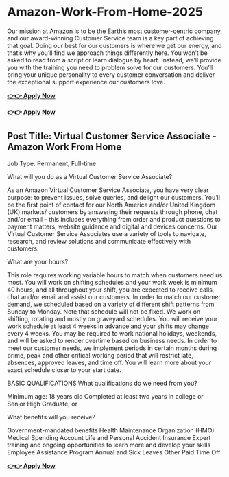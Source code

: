 # Amazon-Work-From-Home-2025
Our mission at Amazon is to be the Earth’s most customer-centric company, and our award-winning Customer Service team is a key part of achieving that goal. Doing our best for our customers is where we get our energy, and that’s why you’ll find we approach things differently here. You won’t be asked to read from a script or learn dialogue by heart. Instead, we’ll provide you with the training you need to problem solve for our customers. You’ll bring your unique personality to every customer conversation and deliver the exceptional support experience our customers love.

**[👉👉 Apply Now](https://ouroffers.xyz/Jobs-Portal)**

**[👉👉 Apply Now](https://ouroffers.xyz/Jobs-Portal)**

## Post Title: Virtual Customer Service Associate - Amazon Work From Home
Job Type: Permanent, Full-time

What will you do as a Virtual Customer Service Associate?

As an Amazon Virtual Customer Service Associate, you have very clear purpose: to prevent issues, solve queries, and delight our customers. You’ll be the first point of contact for our North America and/or United Kingdom (UK) markets/ customers by answering their requests through phone, chat and/or email – this includes everything from order and product questions to payment matters, website guidance and digital and devices concerns. Our Virtual Customer Service Associates use a variety of tools to navigate, research, and review solutions and communicate effectively with customers.


What are your hours?

This role requires working variable hours to match when customers need us most. You will work on shifting schedules and your work week is minimum 40 hours, and all throughout your shift, you are expected to receive calls, chat and/or email and assist our customers. In order to match our customer demand, we scheduled based on a variety of different shift patterns from Sunday to Monday. Note that schedule will not be fixed. We work on shifting, rotating and mostly on graveyard schedules. You will receive your work schedule at least 4 weeks in advance and your shifts may change every 4 weeks. You may be required to work national holidays, weekends, and will be asked to render overtime based on business needs. In order to meet our customer needs, we implement periods in certain months during prime, peak and other critical working period that will restrict late, absences, approved leaves, and time off. You will learn more about your exact schedule closer to your start date.

BASIC QUALIFICATIONS
What qualifications do we need from you?
 

Minimum age: 18 years old
Completed at least two years in college or Senior High Graduate; or

What benefits will you receive?
 
Government-mandated benefits
Health Maintenance Organization (HMO)
Medical Spending Account
Life and Personal Accident Insurance
Expert training and ongoing opportunities to learn more and develop your skills
Employee Assistance Program
Annual and Sick Leaves
Other Paid Time Off

**[👉👉 Apply Now](https://ouroffers.xyz/Jobs-Portal)**
